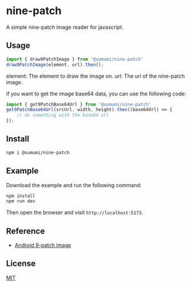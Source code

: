 # nine-patch
A simple nine-patch image reader for javascript.

## Usage
```javascript
import { draw9PatchImage } from '@xumumi/nine-patch'
draw9PatchImage(element, url).then();
```
element: The element to draw the image on.
url: The url of the nine-patch image.

if you want to get the image base64 data, you can use the following code:
```javascript
import { get9PatchBase64Url } from '@xumumi/nine-patch'
get9PatchBase64Url(srcUrl, width, height).then((base64Url) => {
    // do something with the base64 url
});
```

## Install
```bash
npm i @xumumi/nine-patch
```

## Example
Download the example and run the following command:
```bash
npm install
npm run dev
```
Then open the browser and visit `http://localhost:5173`.

## Reference
- [Android 9-patch image](https://developer.android.com/guide/topics/graphics/drawables#nine-patch)

## License
[MIT](https://opensource.org/licenses/MIT)
